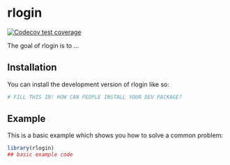 
# rlogin

<!-- badges: start -->
[![Codecov test coverage](https://codecov.io/gh/lajh87/rlogin/branch/master/graph/badge.svg)](https://app.codecov.io/gh/lajh87/rlogin?branch=master)
<!-- badges: end -->

The goal of rlogin is to ...

## Installation

You can install the development version of rlogin like so:

``` r
# FILL THIS IN! HOW CAN PEOPLE INSTALL YOUR DEV PACKAGE?
```

## Example

This is a basic example which shows you how to solve a common problem:

``` r
library(rlogin)
## basic example code
```

